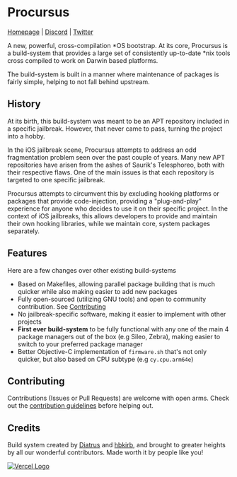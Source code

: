 <!-- markdownlint-disable-file MD041 -->

# Procursus

[Homepage](https://procurs.us/) | [Discord](https://discord.gg/QJDrrAJPDY) | [Twitter](https://twitter.com/procursusteam)

A new, powerful, cross-compilation *OS bootstrap. At its core, Procursus is a build-system that provides a large set of consistently up-to-date \*nix tools cross compiled to work on Darwin based platforms.

The build-system is built in a manner where maintenance of packages is fairly simple, helping to not fall behind upstream.

## History

At its birth, this build-system was meant to be an APT repository included in a specific jailbreak. However, that never came to pass, turning the project into a hobby.

In the iOS jailbreak scene, Procursus attempts to address an odd fragmentation problem seen over the past couple of years. Many new APT repositories have arisen from the ashes of Saurik's Telesphoreo, both with their respective flaws. One of the main issues is that each repository is targeted to one specific jailbreak.

Procursus attempts to circumvent this by excluding hooking platforms or packages that provide code-injection, providing a "plug-and-play" experience for anyone who decides to use it on their specific project. In the context of iOS jailbreaks, this allows developers to provide and maintain their own hooking libraries, while we maintain core, system packages separately.

## Features

Here are a few changes over other existing build-systems

- Based on Makefiles, allowing parallel package building that is much quicker while also making easier to add new packages
- Fully open-sourced (utilizing GNU tools) and open to community contribution. See [Contributing](#Contributing)
- No jailbreak-specific software, making it easier to implement with other projects
- **First ever build-system** to be fully functional with any one of the main 4 package managers out of the box (e.g Sileo, Zebra), making easier to switch to your preferred package manager
- Better Objective-C implementation of ``firmware.sh`` that's not only quicker, but also based on CPU subtype (e.g ``cy.cpu.arm64e``)

## Contributing

Contributions (Issues or Pull Requests) are welcome with open arms. Check out the [contribution guidelines](./Contribution.md) before helping out.

## Credits

Build system created by [Diatrus](https://twitter.com/Diatrus) and [hbkirb](https://twitter.com/hbkirb), and brought to greater heights by all our wonderful contributors. Made worth it by people like you!

[![Vercel Logo](https://www.datocms-assets.com/31049/1618983297-powered-by-vercel.svg)](https://vercel.com/?utm_source=procursusteam&utm_campaign=oss)
